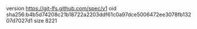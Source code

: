 version https://git-lfs.github.com/spec/v1
oid sha256:b4b5d74208c21b18722a2203ddf61c0a97dce5006472ee3078fb13207d7027d1
size 8221
